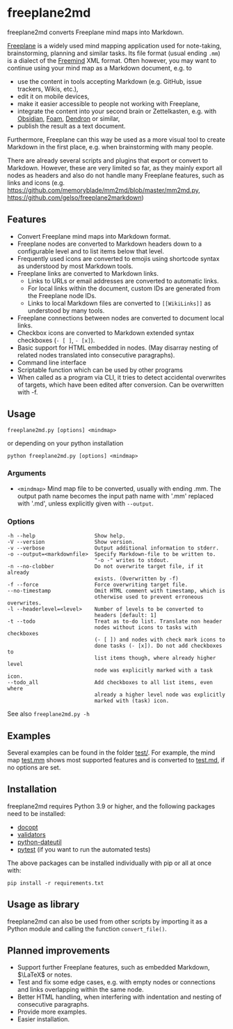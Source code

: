 # freeplane2md

freeplane2md converts Freeplane mind maps into Markdown.

[Freeplane](https://www.freeplane.org) is a widely used mind mapping application used for note-taking, brainstorming, planning and similar tasks. Its file format (usual ending `.mm`) is a dialect of the [Freemind](http://freemind.sourceforge.net) XML format. Often however, you may want to continue using your mind map as a Markdown document, e.g. to

- use the content in tools accepting Markdown (e.g. GitHub, issue trackers, Wikis, etc.),
- edit it on mobile devices,
- make it easier accessible to people not working with Freeplane,
- integrate the content into your second brain or Zettelkasten, e.g. with [Obsidian](https://obsidian.md), [Foam](https://foambubble.github.io/foam/), [Dendron](
https://www.dendron.so/) or similar,
- publish the result as a text document.

Furthermore, Freeplane can this way be used as a more visual tool to create Markdown in the first place, e.g. when brainstorming with many people.

There are already several scripts and plugins that export or convert to Markdown. However, these are very limited so far, as they mainly export all nodes as headers and also do not handle many Freeplane features, such as links and icons (e.g. <https://github.com/memoryblade/mm2md/blob/master/mm2md.py>, <https://github.com/gelso/freeplane2markdown>)

## Features

- Convert Freeplane mind maps into Markdown format.
- Freeplane nodes are converted to Markdown headers down to a configurable level and to list items below that level.
- Frequently used icons are converted to emojis using shortcode syntax as understood by most Markdown tools.
- Freeplane links are converted to Markdown links.
  - Links to URLs or email addresses are converted to automatic links.
  - For local links within the document, custom IDs are generated from the Freeplane node IDs.
  - Links to local Markdown files are converted to `[[WikiLinks]]` as understood by many tools.
- Freeplane connections between nodes are converted to document local links.
- Checkbox icons are converted to Markdown extended syntax checkboxes (`- [ ]`, `- [x]`).
- Basic support for HTML embedded in nodes. (May disarray nesting of related nodes translated into consecutive paragraphs).
- Command line interface
- Scriptable function which can be used by other programs
- When called as a program via CLI, it tries to detect accidental overwrites of targets, which have been edited after conversion. Can be overwritten with -f.

## Usage

`freeplane2md.py [options] <mindmap>`

or depending on your python installation

`python freeplane2md.py [options] <mindmap>`

### Arguments

- `<mindmap>`   Mind map file to be converted, usually with ending .mm. The output path name becomes the input path name with
    '.mm' replaced with '.md', unless explicitly given with `--output`.

### Options

    -h --help                   Show help.
    -V --version                Show version.
    -v --verbose                Output additional information to stderr.
    -o --output=<markdownfile>  Specify Markdown-file to be written to.
                                "-o -" writes to stdout.
    -n --no-clobber             Do not overwrite target file, if it already
                                exists. (Overwritten by -f) 
    -f --force                  Force overwriting target file.         
    --no-timestamp              Omit HTML comment with timestamp, which is
                                otherwise used to prevent erroneous overwrites.  
    -l --headerlevel=<level>    Number of levels to be converted to
                                headers [default: 1] 
    -t --todo                   Treat as to-do list. Translate non header
                                nodes without icons to tasks with checkboxes
                                (- [ ]) and nodes with check mark icons to
                                done tasks (- [x]). Do not add checkboxes to
                                list items though, where already higher level
                                node was explicitly marked with a task icon.
    --todo_all                  Add checkboxes to all list items, even where
                                already a higher level node was explicitly
                                marked with (task) icon.


See also `freeplane2md.py -h`

## Examples

Several examples can be found in the folder [test/](test/). For example, the mind map [test.mm](test/test.mm) shows most supported features and is converted to [test.md](test/test.md), if no options are set.

## Installation

freeplane2md requires Python 3.9 or higher, and the following packages need to be installed:

- [docopt](https://pypi.org/project/docopt/)
- [validators](https://pypi.org/project/validators/)
- [python-dateutil](https://pypi.org/project/python-dateutil/)
- [pytest](https://pypi.org/project/pytest/) (if you want to run the automated tests)

The above packages can be installed individually with pip or all at once with:

    pip install -r requirements.txt

## Usage as library

freeplane2md can also be used from other scripts by importing it as a Python module and calling the function `convert_file()`.

## Planned improvements

- Support further Freeplane features, such as embedded Markdown, $\LaTeX$ or notes.
- Test and fix some edge cases, e.g. with empty nodes or connections and links overlapping within the same node.
- Better HTML handling, when interfering with indentation and nesting of consecutive paragraphs.
- Provide more examples.
- Easier installation.
